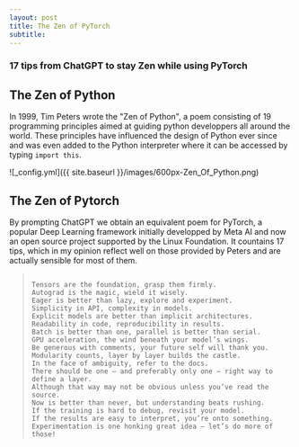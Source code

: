 ```yaml
---
layout: post
title: The Zen of PyTorch 
subtitle: 
---
```


### 17 tips from ChatGPT to stay Zen while using PyTorch

## The Zen of Python 

In 1999, Tim Peters wrote the "Zen of Python", a poem consisting of 19 programming principles aimed at guiding python developpers all around the world. 
These principles have influenced the design of Python ever since and was even added to the Python interpreter where it can be accessed by  typing `import this`.

![_config.yml]({{ site.baseurl }}/images/600px-Zen_Of_Python.png)

## The Zen of Pytorch

By prompting ChatGPT we obtain an equivalent poem for PyTorch, a popular Deep Learning framework initially developped by Meta AI and now an open source project supported by the Linux Foundation. It countains 17 tips, which in my opinion reflect well on those provided by Peters and are actually sensible for most of them.

> ``` The Zen of Pytorch
>
> Tensors are the foundation, grasp them firmly.
> Autograd is the magic, wield it wisely.
> Eager is better than lazy, explore and experiment.
> Simplicity in API, complexity in models.
> Explicit models are better than implicit architectures.
> Readability in code, reproducibility in results.
> Batch is better than one, parallel is better than serial.
> GPU acceleration, the wind beneath your model’s wings.
> Be generous with comments, your future self will thank you.
> Modularity counts, layer by layer builds the castle.
> In the face of ambiguity, refer to the docs.
> There should be one – and preferably only one – right way to define a layer.
> Although that way may not be obvious unless you’ve read the source.
> Now is better than never, but understanding beats rushing.
> If the training is hard to debug, revisit your model.
> If the results are easy to interpret, you’re onto something.
> Experimentation is one honking great idea – let’s do more of those!
> ```




<script
  src="https://cdn.mathjax.org/mathjax/latest/MathJax.js?config=TeX-AMS-MML_HTMLorMML"
  type="text/javascript">
</script>